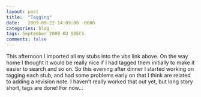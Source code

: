 ```yaml
---
layout: post
title:  "Tagging"
date:   2009-09-22 14:09:00 -0600
categories: blog
tags: September 2009 KU SOECS
comments: false
---
```

This afternoon I imported all my stubs into the vbs link above. On the way home I thought it would be really nice if I had tagged them initially to make it easier to search and so on. So this evening after dinner I started working on tagging each stub, and had some problems early on that I think are related to adding a revision note. I haven’t really worked that out yet, but long story short, tags are done! For now…
